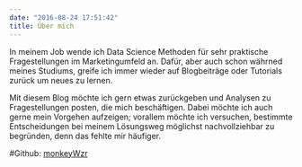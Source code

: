```yaml
---
date: "2016-08-24 17:51:42"
title: Über mich
---
```


In meinem Job wende ich Data Science Methoden für sehr praktische Fragestellungen
im Marketingumfeld an. Dafür, aber auch schon währned meines Studiums, greife
ich immer wieder auf Blogbeiträge oder Tutorials zurück um neues zu lernen.

Mit diesem Blog möchte ich gern etwas zurückgeben und Analysen zu Fragestellungen
posten, die mich beschäftigen. Dabei möchte ich auch gerne mein Vorgehen aufzeigen; vorallem möchte ich versuchen,
bestimmte Entscheidungen bei meinem Lösungsweg möglichst nachvollziehbar zu begründen, denn das fehlte mir 
häufiger.


#Github: [monkeyWzr](https://github.com/monkeyWzr)


